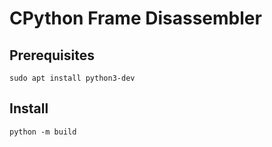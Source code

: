 # CPython Frame Disassembler

## Prerequisites

`sudo apt install python3-dev`

## Install

`python -m build`

